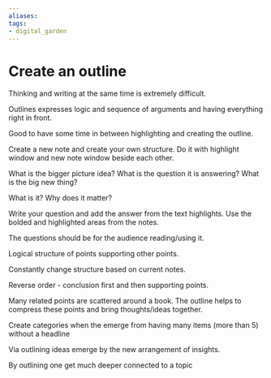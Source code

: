 ```yaml
---
aliases: 
tags: 
- digital_garden
---
```

# Create an outline
Thinking and writing at the same time is extremely difficult.

Outlines expresses logic and sequence of arguments and having everything right in front.

Good to have some time in between highlighting and creating the outline.

Create a new note and create your own structure.
Do it with highlight window and new note window beside each other.

What is the bigger picture idea?
What is the question it is answering?
What is the big new thing?

What is it?
Why does it matter?

Write your question and add the answer from the text highlights. Use the bolded and highlighted areas from the notes.

The questions should be for the audience reading/using it.

Logical structure of points supporting other points.

Constantly change structure based on current notes.

Reverse order - conclusion first and then supporting points.

Many related points are scattered around a book. The outline helps to compress these points and bring thoughts/ideas together.

Create categories when the emerge from having many items (more than 5) without a headline

Via outlining ideas emerge by the new arrangement of insights.

By outlining one get much deeper connected to a topic





